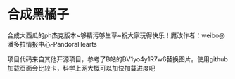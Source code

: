 # 合成黑橘子 #

合成大西瓜的ph杰克版本~够精污够生草~祝大家玩得快乐！魔改作者：weibo@潘多拉情报中心-PandoraHearts 

项目代码来自其他开源项目，参考了B站的BV1yo4y1R7w6替换图片。使用github加载页面会比较卡，科学上网大概可以加快加载进度吧